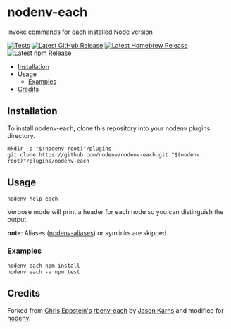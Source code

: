 # nodenv-each

Invoke commands for each installed Node version

[![Tests](https://img.shields.io/github/actions/workflow/status/nodenv/nodenv-each/test.yml?label=tests&logo=github)](https://github.com/nodenv/nodenv-each/actions/workflows/test.yml)
[![Latest GitHub Release](https://img.shields.io/github/v/release/nodenv/nodenv-each?label=github&logo=github&sort=semver)](https://github.com/nodenv/nodenv-each/releases/latest)
[![Latest Homebrew Release](<https://img.shields.io/badge/dynamic/regex?label=homebrew-nodenv&logo=homebrew&logoColor=white&url=https%3A%2F%2Fraw.githubusercontent.com%2Fnodenv%2Fhomebrew-nodenv%2Frefs%2Fheads%2Fmain%2FFormula%2Fnodenv-each.rb&search=archive%2Frefs%2Ftags%2Fv(%3F%3Cversion%3E%5Cd%2B.*).tar.gz&replace=v%24%3Cversion%3E>)](https://github.com/nodenv/homebrew-nodenv/blob/main/Formula/nodenv-each.rb)
[![Latest npm Release](https://img.shields.io/npm/v/@nodenv/nodenv-each?logo=npm&logoColor=white)](https://www.npmjs.com/package/@nodenv/nodenv-each/v/latest)

<!-- toc -->

- [Installation](#installation)
- [Usage](#usage)
  - [Examples](#examples)
- [Credits](#credits)

<!-- tocstop -->

## Installation

To install nodenv-each, clone this repository into your nodenv plugins directory.

```console
mkdir -p "$(nodenv root)"/plugins
git clone https://github.com/nodenv/nodenv-each.git "$(nodenv root)"/plugins/nodenv-each
```

## Usage

```console
nodenv help each
```

Verbose mode will print a header for each node so you can distinguish
the output.

**note**: Aliases ([nodenv-aliases][]) or symlinks are skipped.

### Examples

```console
nodenv each npm install
nodenv each -v npm test
```

## Credits

Forked from [Chris Eppstein's](https://github.com/chriseppstein)
[rbenv-each](https://github.com/rbenv/rbenv-each)
by [Jason Karns](https://github.com/jasonkarns)
and modified for [nodenv](https://github.com/nodenv/nodenv).

[nodenv-aliases]: https://github.com/nodenv/nodenv-aliases
